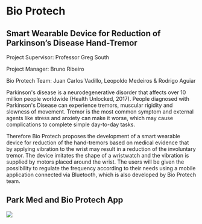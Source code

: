 # Bio Protech 
## Smart Wearable Device for Reduction of Parkinson’s Disease Hand-Tremor

Project Supervisor: Professor Greg South

Project Manager: Bruno Ribeiro

Bio Protech Team:  Juan Carlos Vadillo, Leopoldo Medeiros & Rodrigo Aguiar


Parkinson's disease is a neurodegenerative disorder that affects over 10 million people worldwide (Health Unlocked, 2017). People diagnosed with Parkinson's Disease can experience tremors, muscular rigidity and slowness of movement. Tremor is the most common symptom and external agents like stress and anxiety can make it worse, which may cause complications to complete simple day-to-day tasks.

Therefore Bio Protech proposes the development of a smart wearable device for reduction of the hand-tremors based on medical evidence that by applying vibration to the wrist may result in a reduction of the involuntary tremor. The device imitates the shape of a wristwatch and the vibration is supplied by motors placed around the wrist. The users will be given the possibility to regulate the frequency according to their needs using a mobile application connected via Bluetooth, which is also developed by Bio Protech team.

## Park Med and Bio Protech App

![](https://scontent-dub4-1.xx.fbcdn.net/v/t1.15752-9/p1080x2048/98204060_273210540534560_9105340717743472640_n.jpg?_nc_cat=107&_nc_sid=b96e70&_nc_ohc=pChxwt25srQAX-tMgcD&_nc_ht=scontent-dub4-1.xx&_nc_tp=6&oh=5945e5bcee84abe8d91f0ac95f98790c&oe=5EE7BFB6)




